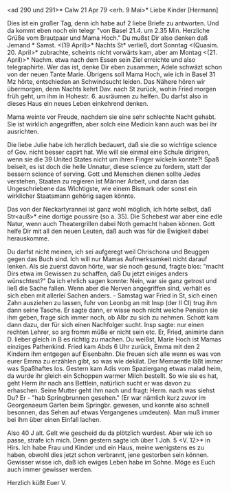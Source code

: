 <ad 290 und 291>* Calw 21 Apr 79
 <erh. 9 Mai>*
Liebe Kinder [Hermann]

Dies ist ein großer Tag, denn ich habe auf 2 liebe Briefe zu antworten. Und da kommt eben noch ein telegr "von Basel 21.4. um 2.35 Min. Herzliche Grüße vom Brautpaar und Mama Hoch." Du mußst Dir also denken daß Jemand <David Gu>* Samst. <(19 April)>* Nachts St<uttgart>* verließ, dort <in Basel> Sonntag <(Quasim. 20. April>* zubrachte, scheints nicht vorwärts kam, aber am Montag <(21. April)>* Nachm. etwa nach dem Essen sein Ziel erreichte und also telegraphirte. Wer das ist, denke Dir eben zusammen, Adele schwäzt schon von der neuen Tante Marie. Übrigens soll Mama Hoch, wie ich in Basel 31 Mz hörte, entschieden an Schwindsucht leiden. Das Nähere hören wir übermorgen, denn Nachts kehrt Dav. nach St zurück, wohin Fried morgen früh geht, um ihm in Hohestr. 6. ausräumen zu helfen. Du darfst also in dieses Haus ein neues Leben einkehrend denken.

Mama weinte vor Freude, nachdem sie eine sehr schlechte Nacht gehabt. Sie ist wirklich angegriffen, aber solch eine Medicin kann auch was bei ihr ausrichten.

Die liebe Julie habe ich herzlich bedauert, daß sie die so wichtige science of Gov. nicht besser capirt hat. Wie will sie einmal eine Schule dirigiren, wenn sie die 39 United States nicht um ihren Finger wickeln konnte?! Spaß beiseit, es ist doch die helle Unnatur, diese science zu fordern, statt der bessern science of serving. Gott und Menschen dienen sollte Jedes verstehen, Staaten zu regieren ist Männer Arbeit, und daran das Ungeschriebene das Wichtigste, wie einem Bismark oder sonst ein wirklicher Staatsmann gehörig sagen könnte.

Das von der Neckartyrannei ist ganz wohl möglich, ich hörte selbst, daß Str<auß>* eine dortige poussire (so a. 35). Die Schebest war aber eine edle Natur, wenn auch Theatergrillen dabei Noth gemacht haben können. Gott helfe Dir mit all den neuen Leuten, daß auch was für die Ewigkeit dabei herauskomme.

Du darfst nicht meinen, ich sei aufgeregt weil Chrischona und Beuggen gegen das Buch sind. Ich will nur Mamas Aufmerksamkeit nicht darauf lenken. Als sie zuerst davon hörte, war sie noch gesund, fragte blos: "macht Dirs etwa im Gewissen zu schaffen, daß Du jetzt einiges anders wünschtest?" Da ich ehrlich sagen konnte: Nein, war sie ganz getrost und ließ die Sache fallen. Wenn aber die Nerven angegriffen sind, verhält es sich eben mit allerlei Sachen anders. - Samstag war Fried in St, sich einen Zahn ausziehen zu lassen, fuhr von Leonbg an mit Insp (der II Cl) trug ihm dann seine Tasche. Er sagte dann, er wisse noch nicht welche Pension sie ihm geben, frage sich immer noch, ob Albr zu sich zu nehmen. Schott kam dann dazu, der für sich einen Nachfolger sucht. Insp sagte: nur einen rechten Lehrer, so arg fromm müße er nicht sein etc. Er, Fried, animirte dann D. lieber gleich in B es richtig zu machen. Du weißst, Marie Hoch ist Mamas einziges Pathenkind. Fried kam Abds 6 Uhr zurück, Emma mit den 2 Kindern ihm entgegen auf Eisenbahn. Die freuen sich alle wenn es was von eurer Emma zu erzählen gibt, so was wie dekilat. Der Memaentle läßt immer was Spaßhaftes los. Gestern kam Adis vom Spaziergang etwas malad heim, da wurde ihr gleich ein Schoppen warmer Milch bestellt. So wie sie es hat, geht Herm ihr nach ans Bettlein, natürlich sucht er was davon zu erhaschen. Seine Mutter geht ihm nach und fragt: Herm. nach was siehst Du? Er - "hab Springbrunnen gesehen." (Er war nämlich kurz zuvor im Georgenaeum Garten beim Springbr. gewesen, und konnte also schnell besonnen, das Sehen auf etwas Vergangenes umdeuten). Man muß immer bei ihm über einen Einfall lachen.

Also 40 J alt. Gelt wie gescheid du da plötzlich wurdest. Aber wie ich so passe, strafe ich mich. Denn gestern sagte ich über 1 Joh. 5 <V. 12>* in Hirs. Ich habe Frau und Kinder und ein Haus, meine wenigstens es zu haben, obwohl dies jetzt schon verbrannt, jene gestorben sein können. Gewisser wisse ich, daß ich ewiges Leben habe im Sohne. Möge es Euch auch immer gewisser werden.

 Herzlich küßt Euer V.
